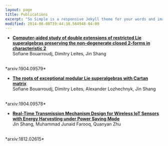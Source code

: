 ```yaml
---
layout: page
title: Publications
excerpt: "So Simple is a responsive Jekyll theme for your words and images."
modified: 2014-08-08T19:44:38.564948-04:00
---
```


* **[Computer-aided study of double extensions of restricted Lie superalgebras preserving the non-degenerate closed 2-forms in characteristic 2](https://arxiv.org/abs/1904.09579)**<br/>
Sofiane Bouarroudj, Dimitry Leites, Jin Shang
<br/>
*arxiv:1904.09579*

* **[The roots of exceptional modular Lie superalgebras with Cartan matrix](https://arxiv.org/abs/1904.09578)**<br/>
Sofiane Bouarroudj, Dimitry Leites, Alexander Lozhechnyk, Jin Shang
<br/>
*arxiv:1904.09578*

* **[Real-Time Transmission Mechanism Design for Wireless IoT Sensors with Energy Harvesting under Power Saving Mode](https://arxiv.org/abs/1812.02615)**<br/>
Jin Shang, Muhammad Junaid Farooq, Quanyan Zhu
<br/>
*arxiv:1812.02615*


<!-- Looking for a simple, responsive, theme for your Jekyll powered blog? Well look no further. Here be **So Simple Theme**, the follow up to
[**Minimal Mistakes**](http://mmistakes.github.io/minimal-mistakes) --- by designer slash illustrator [Michael Rose](http://mademistakes.com).

## So Simple Theme is all about:

* Responsive templates. Looking good on mobile, tablet, and desktop.
* Gracefully degrading in older browsers. Compatible with Internet Explorer 9+ and all modern browsers.
* Minimal embellishments and subtle animations.
* Optional large feature images for posts and pages.
* [Custom 404 page]({{ site.url }}/404.html) to get you started.
* [Simple site search](https://github.com/christian-fei/Simple-Jekyll-Search)
* Support for Disqus Comments

<a markdown="0" href="{{ site.url }}/theme-setup" class="btn">Install So Simple Theme</a>

[^1]: Example: *domain.com/category-name/post-title* -->
